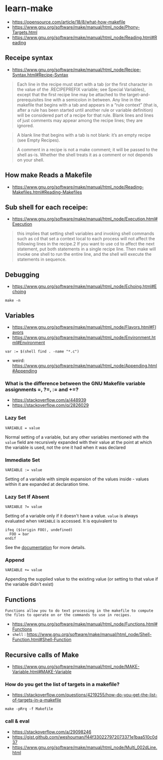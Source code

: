 # learn-make

- https://opensource.com/article/18/8/what-how-makefile
- https://www.gnu.org/software/make/manual/html_node/Phony-Targets.html
- https://www.gnu.org/software/make/manual/html_node/Reading.html#Reading

## Receipe syntax
- https://www.gnu.org/software/make/manual/html_node/Recipe-Syntax.html#Recipe-Syntax
> Each line in the recipe must start with a tab (or the first character in the value of the .RECIPEPREFIX variable; see Special Variables), except that the first recipe line may be attached to the target-and-prerequisites line with a semicolon in between. Any line in the makefile that begins with a tab and appears in a “rule context” (that is, after a rule has been started until another rule or variable definition) will be considered part of a recipe for that rule. Blank lines and lines of just comments may appear among the recipe lines; they are ignored.

> A blank line that begins with a tab is not blank: it’s an empty recipe (see Empty Recipes).

> A comment in a recipe is not a make comment; it will be passed to the shell as-is. Whether the shell treats it as a comment or not depends on your shell.

## How make Reads a Makefile
- https://www.gnu.org/software/make/manual/html_node/Reading-Makefiles.html#Reading-Makefiles

## Sub shell for each receipe:
- https://www.gnu.org/software/make/manual/html_node/Execution.html#Execution

> this implies that setting shell variables and invoking shell commands such as cd that set a context local to each process will not affect the following lines in the recipe.2 If you want to use cd to affect the next statement, put both statements in a single recipe line. Then make will invoke one shell to run the entire line, and the shell will execute the statements in sequence.

## Debugging
- https://www.gnu.org/software/make/manual/html_node/Echoing.html#Echoing

```
make -n
```

## Variables
- https://www.gnu.org/software/make/manual/html_node/Flavors.html#Flavors
- https://www.gnu.org/software/make/manual/html_node/Environment.html#Environment
```
var := $(shell find . -name "*.c")
```
- weird: https://www.gnu.org/software/make/manual/html_node/Appending.html#Appending

### What is the difference between the GNU Makefile variable assignments =, ?=, := and +=?

- https://stackoverflow.com/a/448939
- https://stackoverflow.com/q/2826029

### Lazy Set

    VARIABLE = value

Normal setting of a variable, but any other variables mentioned with the `value` field are recursively expanded with their value at the point at which the variable is used, not the one it had when it was declared

### Immediate Set

    VARIABLE := value

Setting of a variable with simple expansion of the values inside - values within it are expanded at declaration time.

### Lazy Set If Absent

    VARIABLE ?= value

Setting of a variable only if it doesn't have a value. `value` is always evaluated when `VARIABLE` is accessed. It is equivalent to

    ifeq ($(origin FOO), undefined)
      FOO = bar
    endif

See the [documentation](https://www.gnu.org/software/make/manual/html_node/Flavors.html#Flavors) for more details.


### Append
    VARIABLE += value

Appending the supplied value to the existing value (or setting to that value if the variable didn't exist)

## Functions
`Functions allow you to do text processing in the makefile to compute the files to operate on or the commands to use in recipes.`

- https://www.gnu.org/software/make/manual/html_node/Functions.html#Functions
- `shell` : https://www.gnu.org/software/make/manual/html_node/Shell-Function.html#Shell-Function

## Recursive calls of Make
- https://www.gnu.org/software/make/manual/html_node/MAKE-Variable.html#MAKE-Variable

### How do you get the list of targets in a makefile?

- https://stackoverflow.com/questions/4219255/how-do-you-get-the-list-of-targets-in-a-makefile

```
make -pRrq -f Makefile
```

### call & eval

- https://stackoverflow.com/a/29098246
- https://gist.github.com/weshouman/f44f330227972073371e1baa510c0d37
- https://www.gnu.org/software/make/manual/html_node/Multi_002dLine.html


